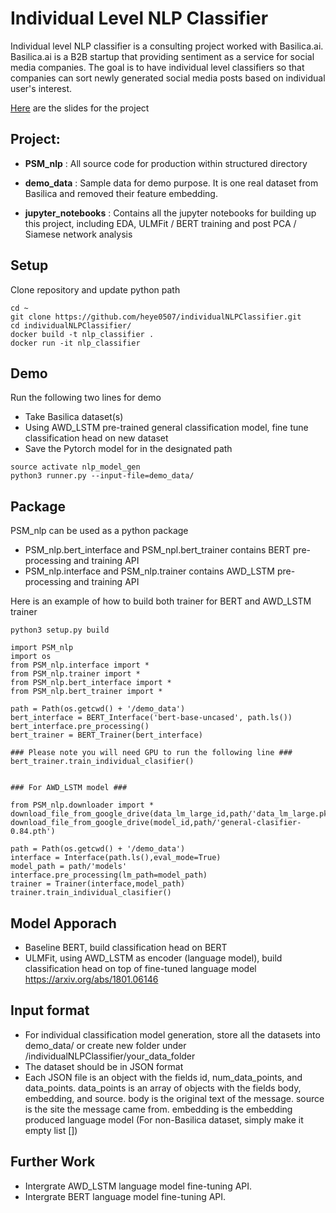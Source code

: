 # Individual Level NLP Classifier
Individual level NLP classifier is a consulting project worked with Basilica.ai. Basilica.ai is a B2B startup that providing sentiment as a service for social media companies. The goal is to have individual level classifiers so that companies can sort newly generated social media posts based on individual user's interest.

[Here](https://docs.google.com/presentation/d/1sYz4yeRL0rFM4c1ScgJoM6id3RIu6Fh1wfRQ1_rghFA/edit#slide=id.p) are the slides for the project


## Project:

- **PSM_nlp** : All source code for production within structured directory

- **demo_data** :  Sample data for demo purpose. It is one real dataset from Basilica and removed their feature embedding.

- **jupyter_notebooks** : Contains all the jupyter notebooks for building up this project, including EDA, ULMFit / BERT training and post PCA / Siamese network analysis

## Setup
Clone repository and update python path
```
cd ~
git clone https://github.com/heye0507/individualNLPClassifier.git
cd individualNLPClassifier/
docker build -t nlp_classifier .
docker run -it nlp_classifier
```


## Demo
Run the following two lines for demo

- Take Basilica dataset(s)
- Using AWD_LSTM pre-trained general classification model, fine tune classification head on new dataset
- Save the Pytorch model for in the designated path
```
source activate nlp_model_gen
python3 runner.py --input-file=demo_data/
```
## Package

PSM_nlp can be used as a python package

- PSM_nlp.bert_interface and PSM_npl.bert_trainer contains BERT pre-processing and training API
- PSM_nlp.interface and PSM_nlp.trainer contains AWD_LSTM pre-processing and training API

Here is an example of how to build both trainer for BERT and AWD_LSTM trainer

```
python3 setup.py build

import PSM_nlp
import os
from PSM_nlp.interface import *
from PSM_nlp.trainer import *
from PSM_nlp.bert_interface import *
from PSM_nlp.bert_trainer import *

path = Path(os.getcwd() + '/demo_data')
bert_interface = BERT_Interface('bert-base-uncased', path.ls())
bert_interface.pre_processing()
bert_trainer = BERT_Trainer(bert_interface)

### Please note you will need GPU to run the following line ###
bert_trainer.train_individual_clasifier()


### For AWD_LSTM model ###

from PSM_nlp.downloader import *
download_file_from_google_drive(data_lm_large_id,path/'data_lm_large.pkl')
download_file_from_google_drive(model_id,path/'general-clasifier-0.84.pth')

path = Path(os.getcwd() + '/demo_data')
interface = Interface(path.ls(),eval_mode=True)
model_path = path/'models'
interface.pre_processing(lm_path=model_path) 
trainer = Trainer(interface,model_path)
trainer.train_individual_clasifier()
```


## Model Apporach 
- Baseline BERT, build classification head on BERT
- ULMFit, using AWD_LSTM as encoder (language model), build classification head on top of fine-tuned language model https://arxiv.org/abs/1801.06146

## Input format
- For individual classification model generation, store all the datasets into demo_data/ or create new folder under /individualNLPClassifier/your_data_folder
- The dataset should be in JSON format
- Each JSON file is an object with the fields id, num_data_points, and data_points. data_points is an array of objects with the fields body, embedding, and source. body is the original text of the message. source is the site the message came from. embedding is the embedding produced language model (For non-Basilica dataset, simply make it empty list [])

## Further Work
- Intergrate AWD_LSTM language model fine-tuning API. 
- Intergrate BERT language model fine-tuning API.


